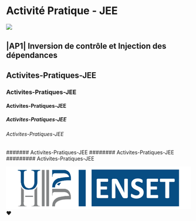 # Activité Pratique - JEE
![](https://www.google.com/imgres?imgurl=https%3A%2F%2Fwww.idealconception.com%2Fimages%2Fjee-282x300.png&imgrefurl=https%3A%2F%2Fwww.idealconception.com%2Fagence_developpement_sousse%2Fcompetences%2F207-specialiste-en-developpement-java-jee.html&tbnid=-QiI1qY1BTHT2M&vet=12ahUKEwj7zIisu5r9AhWsmycCHQaVDPsQMygEegUIARDoAQ..i&docid=Y9aZU5QreXwW0M&w=282&h=300&q=jee&ved=2ahUKEwj7zIisu5r9AhWsmycCHQaVDPsQMygEegUIARDoAQ)

## |AP1| Inversion de contrôle et Injection des dépendances



## Activites-Pratiques-JEE
### Activites-Pratiques-JEE
#### Activites-Pratiques-JEE
##### Activites-Pratiques-JEE
###### Activites-Pratiques-JEE
####### Activites-Pratiques-JEE
######## Activites-Pratiques-JEE
######### Activites-Pratiques-JEE

![Logo ENSET](Activité%20Pratique%20N°%201/images/LOGO%20ENSET.png)
♥
